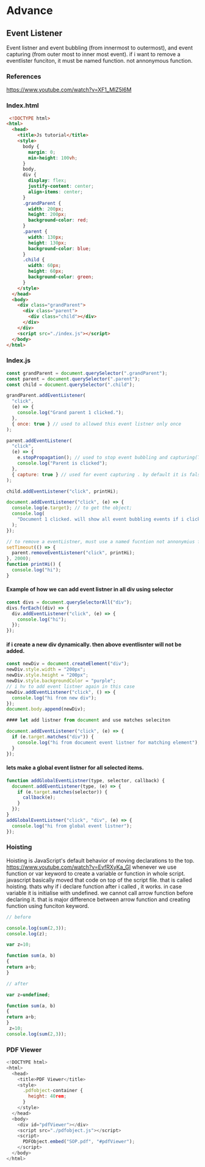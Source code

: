 # Advance

## Event Listener
 Event listner and event bubbling (from innermost to outermost), and event capturing (from outer most to inner most event). 
 if i want to remove a eventlister funciton, it must be named function. not annonymous function.

### References
https://www.youtube.com/watch?v=XF1_MlZ5l6M

### Index.html
```html
 <!DOCTYPE html>
<html>
  <head>
    <title>Js tutorial</title>
    <style>
      body {
        margin: 0;
        min-height: 100vh;
      }
      body,
      div {
        display: flex;
        justify-content: center;
        align-items: center;
      }
      .grandParent {
        width: 200px;
        height: 200px;
        background-color: red;
      }
      .parent {
        width: 130px;
        height: 130px;
        background-color: blue;
      }
      .child {
        width: 60px;
        height: 60px;
        background-color: green;
      }
    </style>
  </head>
  <body>
    <div class="grandParent">
      <div class="parent">
        <div class="child"></div>
      </div>
    </div>
    <script src="./index.js"></script>
  </body>
</html>

```

### Index.js

```js
const grandParent = document.querySelector(".grandParent");
const parent = document.querySelector(".parent");
const child = document.querySelector(".child");

grandParent.addEventListener(
  "click",
  (e) => {
    console.log("Grand parent 1 clicked.");
  },
  { once: true } // used to allowed this event listner only once
);

parent.addEventListener(
  "click",
  (e) => {
    e.stopPropagation(); // used to stop event bubbling and capturing(Tunnling)
    console.log("Parent is clicked");
  },
  { capture: true } // used for event capturing . by default it is false
);

child.addEventListener("click", printHi);

document.addEventListener("click", (e) => {
  console.log(e.target); // to get the object;
  console.log(
    "Document 1 clicked. will show all event bubbling events if i clicked on child (inner-most div)"
  );
});

// to remove a eventListner, must use a named fucntion not annonymius fuction.
setTimeout(() => {
  parent.removeEventListener("click", printHi);
}, 2000);
function printHi() {
  console.log("hi");
}
```

#### Example of how we can add event listner in all div using selector

```js
const divs = document.querySelectorAll("div");
divs.forEach((div) => {
  div.addEventListener("click", (e) => {
    console.log("hi");
  });
});

```

#### if i create a new div dynamically. then above eventlisnter will not be added.

```js
const newDiv = document.createElement("div");
newDiv.style.width = "200px";
newDiv.style.height = "200px";
newDiv.style.backgroundColor = "purple";
// i hv to add event listner again in this case
newDiv.addEventListener("click", () => {
  console.log("hi from new div");
});
document.body.append(newDiv);

#### let add listner from document and use matches seleciton

document.addEventListener("click", (e) => {
  if (e.target.matches("div")) {
    console.log("hi from document event listner for matching element");
  }
});
```

#### lets make a global event listner for all selected items.

```js
function addGlobalEventListner(type, selector, callback) {
  document.addEventListener(type, (e) => {
    if (e.target.matches(selector)) {
      callback(e);
    }
  });
}
addGlobalEventListner("click", "div", (e) => {
  console.log("hi from global event listner");
});

```

### Hoisting
Hoisting is JavaScript's default behavior of moving declarations to the top.
https://www.youtube.com/watch?v=EvfRXyKa_GI
whenever we use function or var keyword to create a variable or function in whole script. javascript basically moved that code on top of the script file.
that is called hoisting. thats why if i declare function after i called , it works. in case variable it is initialise with undefined. we cannot call arrow function before declaring it. that is major difference between arrow function and creating function using funciton keyword.
```js
// before

console.log(sum(2,3));
console.log(z);

var z=10;

function sum(a, b)
{
return a+b;
}

// after

var z=undefined;

function sum(a, b)
{
return a+b;
}
 z=10;
console.log(sum(2,3));

```

### PDF Viewer
```js
<!DOCTYPE html>
<html>
  <head>
    <title>PDF Viewer</title>
    <style>
      .pdfobject-container {
        height: 40rem;
      }
    </style>
  </head>
  <body>
    <div id="pdfViewer"></div>
    <script src="./pdfobject.js"></script>
    <script>
      PDFObject.embed("SOP.pdf", "#pdfViewer");
    </script>
  </body>
</html>

```
